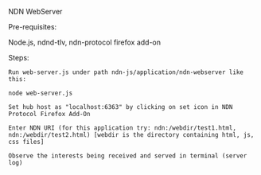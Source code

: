 NDN WebServer

Pre-requisites:

Node.js, 
ndnd-tlv, 
ndn-protocol firefox add-on

Steps:

    Run web-server.js under path ndn-js/application/ndn-webserver like this:

    node web-server.js

    Set hub host as "localhost:6363" by clicking on set icon in NDN Protocol Firefox Add-On

    Enter NDN URI (for this application try: ndn:/webdir/test1.html, ndn:/webdir/test2.html) [webdir is the directory containing html, js, css files]

    Observe the interests being received and served in terminal (server log)
